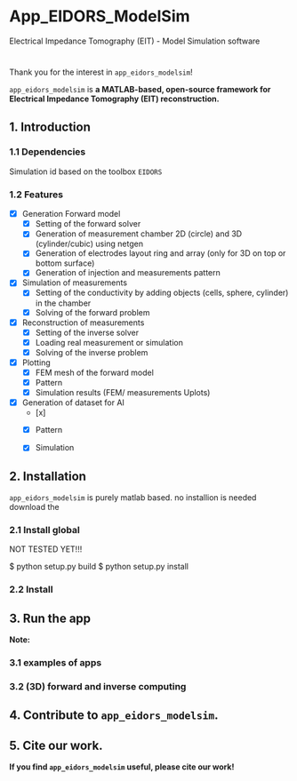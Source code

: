 # App_EIDORS_ModelSim

Electrical Impedance Tomography (EIT) - Model Simulation software

# 

Thank you for the interest in `app_eidors_modelsim`!

`app_eidors_modelsim` is **a MATLAB-based, open-source framework for Electrical Impedance Tomography (EIT) reconstruction.**



## 1. Introduction

### 1.1 Dependencies

Simulation id based on the toolbox `EIDORS` 


### 1.2 Features
 - [x] Generation Forward model
    - [x] Setting of the forward solver
    - [x] Generation of measurement chamber 2D (circle) and 3D (cylinder/cubic) using netgen
    - [x] Generation of electrodes layout ring and array (only for 3D on top or bottom surface)
    - [x] Generation of injection and measurements pattern
 - [x] Simulation of measurements
    - [x] Setting of the conductivity by adding objects (cells, sphere, cylinder) in the chamber
    - [x] Solving of the forward problem
 - [x] Reconstruction of measurements
    - [x] Setting of the inverse solver
    - [x] Loading real measurement or simulation 
    - [x] Solving of the inverse problem 
 - [x] Plotting
    - [x] FEM mesh of the forward model
    - [x] Pattern
    - [x] Simulation results (FEM/ measurements Uplots)
 - [x] Generation of dataset for AI
    - [x] 
    - [x] Pattern
    - [x] Simulation

	
## 2. Installation

`app_eidors_modelsim` is purely matlab based. no installion is needed
download the 



### 2.1 Install global

NOT TESTED YET!!!

$ python setup.py build
$ python setup.py install


### 2.2 Install 

## 3. Run the app



**Note:** 

### 3.1 examples of apps


### 3.2 (3D) forward and inverse computing


## 4. Contribute to `app_eidors_modelsim`.



## 5. Cite our work.


**If you find `app_eidors_modelsim` useful, please cite our work!**


